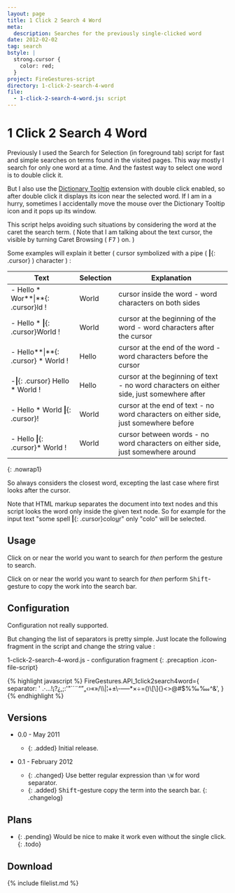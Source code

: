 ```yaml
---
layout: page
title: 1 Click 2 Search 4 Word
meta:
  description: Searches for the previously single-clicked word
date: 2012-02-02
tag: search
bstyle: |
  strong.cursor {
    color: red;
  }
project: FireGestures-script
directory: 1-click-2-search-4-word
file:
  - 1-click-2-search-4-word.js: script
---
```


# 1 Click 2 Search 4 Word

Previously I used the Search for Selection (in foreground tab) script for fast and simple searches on terms found in the visited pages. This way mostly I search for
only one word at a time. And the fastest way to select one word is to double click it.

But I also use the [Dictionary Tooltip](https://addons.mozilla.org/en-us/firefox/addon/dictionary-tooltip/) extension with double click enabled, so after double click
it displays its icon near the selected word. If I am in a hurry, sometimes I accidentally move the mouse over the Dictionary Tooltip icon and it pops up its window.

This script helps avoiding such situations by considering the word at the caret the search term. ( Note that I am talking about the text cursor, the visible by turning
Caret Browsing ( <kbd>F7</kbd> ) on. )

Some examples will explain it better ( cursor symbolized with a pipe ( **\|**{: .cursor} ) character ) :

| Text                                | Selection | Explanation                                                                               |
|-------------------------------------|-----------|-------------------------------------------------------------------------------------------|
| - Hello * Wor**\|**{: .cursor}ld !  | World     | cursor inside the word - word characters on both sides                                    |
| - Hello * **\|**{: .cursor}World !  | World     | cursor at the beginning of the word - word characters after the cursor                    |
| - Hello**\|**{: .cursor} * World !  | Hello     | cursor at the end of the word - word characters before the cursor                         |
| -**\|**{: .cursor} Hello * World !  | Hello     | cursor at the beginning of text - no word characters on either side, just somewhere after |
| - Hello * World **\|**{: .cursor}!  | World     | cursor at the end of text - no word characters on either side, just somewhere before      |
| - Hello **\|**{: .cursor}\* World ! | World     | cursor between words - no word characters on either side, just somewhere around           |
{: .nowrap1}

So always considers the closest word, excepting the last case where first looks after the cursor.

Note that HTML markup separates the document into text nodes and this script looks the word only inside the given text node. So for example for the input text
"some spell **\|**{: .cursor}colo<u>u</u>r" only "colo" will be selected.

## Usage

Click on or near the world you want to search for _then_ perform the gesture to search.

Click on or near the world you want to search for _then_ perform <kbd>Shift</kbd>-gesture to copy the work into the search bar.

## Configuration

Configuration not really supported.

But changing the list of separators is pretty simple. Just locate the following fragment in the script and change the string value :

1-click-2-search-4-word.js - configuration fragment
{: .precaption .icon-file-script}

{% highlight javascript %}
FireGestures.API_1click2search4word={
  separator: ' .‧…!¡?¿,;:\'"`´¨“”„‹›«»/\\\\|¦+±\\-–—*×÷=()\\[\\]{}<>@#$%‰‱^&',
}
{% endhighlight %}

## Versions

* 0.0 - May 2011
  * {: .added} Initial release.

* 0.1 - February 2012
  * {: .changed} Use better regular expression than `\W` for word separator.
  * {: .added} <kbd>Shift</kbd>-gesture copy the term into the search bar.
{: .changelog}

## Plans

* {: .pending} Would be nice to make it work even without the single click.
{: .todo}

## Download

{% include filelist.md %}
